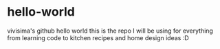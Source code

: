 # hello-world
vivisima's github hello world
this is the repo I will be using for everything from learning code to kitchen recipes and home design ideas :D
